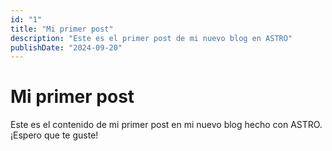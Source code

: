 ```yaml
---
id: "1"
title: "Mi primer post"
description: "Este es el primer post de mi nuevo blog en ASTRO"
publishDate: "2024-09-20"
---
```


# Mi primer post
Este es el contenido de mi primer post en mi nuevo blog hecho con ASTRO. ¡Espero que te guste!
